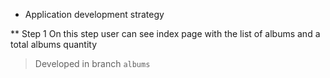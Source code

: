 * Application development strategy

** Step 1
On this step user can see index page with the list of albums and a total albums quantity

> Developed in branch `albums`
